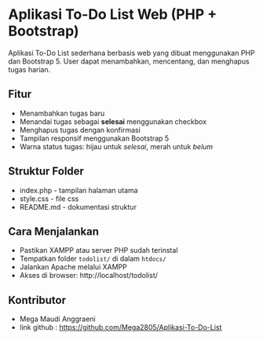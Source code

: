 # Aplikasi To-Do List Web (PHP + Bootstrap)

Aplikasi To-Do List sederhana berbasis web yang dibuat menggunakan PHP dan Bootstrap 5.
User dapat menambahkan, mencentang, dan menghapus tugas harian.

## Fitur

- Menambahkan tugas baru
- Menandai tugas sebagai **selesai** menggunakan checkbox
- Menghapus tugas dengan konfirmasi
- Tampilan responsif menggunakan Bootstrap 5
- Warna status tugas: hijau untuk *selesai*, merah untuk *belum*

## Struktur Folder
- index.php - tampilan halaman utama
- style.css - file css
- README.md - dokumentasi struktur

## Cara Menjalankan
- Pastikan XAMPP atau server PHP sudah terinstal
- Tempatkan folder `todolist/` di dalam `htdocs/`
- Jalankan Apache melalui XAMPP
- Akses di browser: http://localhost/todolist/

## Kontributor
- Mega Maudi Anggraeni 
- link github : https://github.com/Mega2805/Aplikasi-To-Do-List

